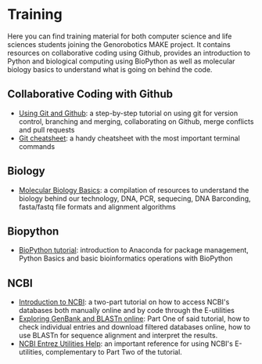 # Training
Here you can find training material for both computer science and life sciences students joining the Genorobotics MAKE project. It contains resources on collaborative coding using Github, provides an introduction to Python and biological computing using BioPython as well as molecular biology basics to understand what is going on behind the code.

## Collaborative Coding with Github
- [Using Git and Github](Using_Git_and_Github.pdf): a step-by-step tutorial on using git for version control, branching and merging, collaborating on Github, merge conflicts and pull requests
- [Git cheatsheet](git_cheat_sheet.pdf): a handy cheatsheet with the most important terminal commands

## Biology
- [Molecular Biology Basics](Molecular_Biology_Basics.pdf): a compilation of resources to understand the biology behind our technology, DNA, PCR, sequecing, DNA Barconding, fasta/fastq file formats and alignment algorithms

## Biopython
- [BioPython tutorial](intro_to_biopython\GenoRobotics_bioinfo_tutorial.ipynb): introduction to Anaconda for package management, Python Basics and basic bioinformatics operations with BioPython

## NCBI
- [Introduction to NCBI](intro_to_ncbi\intro_to_ncbi.ipynb): a two-part tutorial on how to access NCBI's databases both manually online and by code through the E-utilities
- [Exploring GenBank and BLASTn online](intro_to_ncbi\Exploring_GenBank_and_BLASTn_online.pdf): Part One of said tutorial, how to check individual entries and download filtered databases online, how to use BLASTn for sequence alignment and interpret the results.
- [NCBI Entrez Utilities Help](intro_to_ncbi\ncbi_entrez_eutilities_help.pdf): an important reference for using NCBI's E-utilities, complementary to Part Two of the tutorial.
